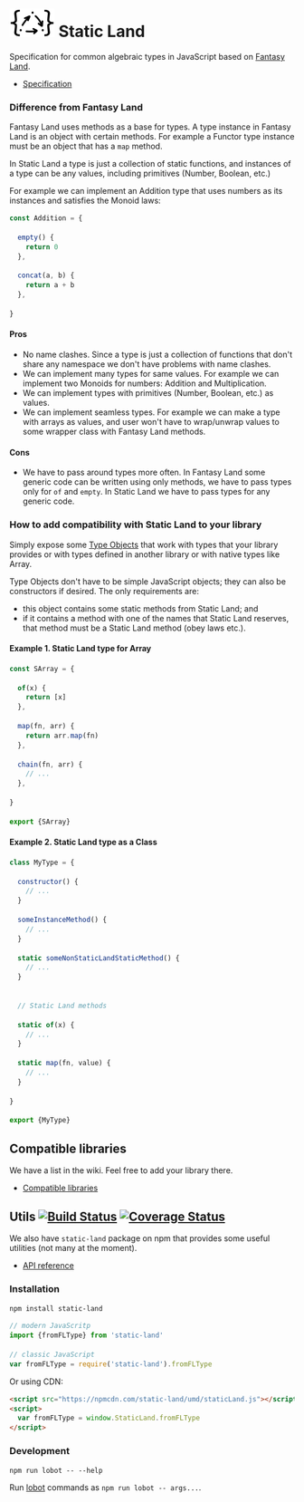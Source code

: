 # <img width="80" height="50" src="./logo/logo.png" /> Static Land

Specification for common algebraic types in JavaScript
based on [Fantasy Land](https://github.com/fantasyland/fantasy-land).

* [Specification](docs/spec.md)

### Difference from Fantasy Land

Fantasy Land uses methods as a base for types. A type instance in Fantasy Land
is an object with certain methods. For example a Functor type instance must be an object
that has a `map` method.

In Static Land a type is just a collection of static functions, and instances
of a type can be any values, including primitives (Number, Boolean, etc.)

For example we can implement an Addition type that uses numbers as its instances
and satisfies the Monoid laws:

```js
const Addition = {

  empty() {
    return 0
  },

  concat(a, b) {
    return a + b
  },

}
```

#### Pros

  - No name clashes. Since a type is just a collection of functions that don't
    share any namespace we don't have problems with name clashes.
  - We can implement many types for same values. For example we can implement
    two Monoids for numbers: Addition and Multiplication.
  - We can implement types with primitives (Number, Boolean, etc.) as values.
  - We can implement seamless types. For example we can make a type with
    arrays as values, and user won't have to wrap/unwrap values to some
    wrapper class with Fantasy Land methods.

#### Cons

  - We have to pass around types more often.
    In Fantasy Land some generic code can be written using only methods,
    we have to pass types only for `of` and `empty`. In Static Land we have
    to pass types for any generic code.

### How to add compatibility with Static Land to your library

Simply expose some [Type Objects](docs/spec.md#type) that work with types that your library provides or with types defined in another library or with native types like Array.

Type Objects don't have to be simple JavaScript objects; they can also be constructors if desired. The only requirements are:

- this object contains some static methods from Static Land; and
- if it contains a method with one of the names that Static Land reserves, that method must be a Static Land method (obey laws etc.).

#### Example 1. Static Land type for Array

```js
const SArray = {

  of(x) {
    return [x]
  },

  map(fn, arr) {
    return arr.map(fn)
  },

  chain(fn, arr) {
    // ...
  },

}

export {SArray}
```

#### Example 2. Static Land type as a Class

```js
class MyType = {

  constructor() {
    // ...
  }

  someInstanceMethod() {
    // ...
  }

  static someNonStaticLandStaticMethod() {
    // ...
  }


  // Static Land methods

  static of(x) {
    // ...
  }

  static map(fn, value) {
    // ...
  }

}

export {MyType}
```

## Compatible libraries

We have a list in the wiki. Feel free to add your library there.

- [Compatible libraries](https://github.com/rpominov/static-land/wiki/Compatible-libraries)


## Utils [![Build Status](https://travis-ci.org/rpominov/static-land.svg?branch=master)](https://travis-ci.org/rpominov/static-land) [![Coverage Status](https://coveralls.io/repos/github/rpominov/static-land/badge.svg?branch=master)](https://coveralls.io/github/rpominov/static-land?branch=master)

We also have `static-land` package on npm that provides some useful utilities (not many at the moment).

* [API reference](docs/API.md)

### Installation

```console
npm install static-land
```

```js
// modern JavaScritp
import {fromFLType} from 'static-land'

// classic JavaScript
var fromFLType = require('static-land').fromFLType
```

Or using CDN:

```html
<script src="https://npmcdn.com/static-land/umd/staticLand.js"></script>
<script>
  var fromFLType = window.StaticLand.fromFLType
</script>
```

### Development

```console
npm run lobot -- --help
```

Run [lobot](https://github.com/rpominov/lobot) commands as `npm run lobot -- args...`.
